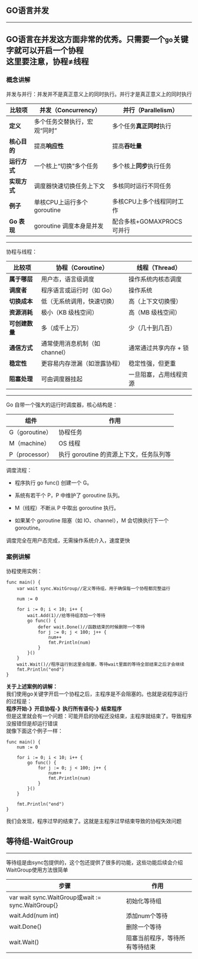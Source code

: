 ## GO语言并发

---
GO语言在并发这方面非常的优秀。只需要一个`go`关键字就可以开启一个协程  
这里要注意，协程≠线程
---

### 概念讲解

并发与并行：并发并不是真正意义上的同时执行。并行才是真正意义上的同时执行

| 比较项       | 并发（Concurrency）      | 并行（Parallelism）     |
|-----------|----------------------|---------------------|
| **定义**    | 多个任务交替执行，宏观“同时”      | 多个任务**真正同时**执行      |
| **核心目的**  | 提高**响应性**            | 提高**吞吐量**           |
| **运行方式**  | 一个核上“切换”多个任务         | 多个核上**同步**执行任务      |
| **实现方式**  | 调度器快速切换任务上下文         | 多核同时运行不同任务          |
| **例子**    | 单核CPU上运行多个 goroutine | 多核CPU上多个线程同时工作      |
| **Go 表现** | goroutine 调度本身是并发    | 配合多核+GOMAXPROCS 可并行 |

---

协程与线程：

| 比较项       | 协程（Coroutine）       | 线程（Thread）   |
|-----------|---------------------|--------------|
| **属于哪层**  | 用户态，语言级调度           | 操作系统内核态调度    |
| **调度者**   | 程序语言或运行时（如 Go）      | 操作系统         |
| **切换成本**  | 低（无系统调用，快速切换）       | 高（上下文切换慢）    |
| **资源消耗**  | 极小（KB 级栈空间）         | 高（MB 级栈空间）   |
| **可创建数量** | 多（成千上万）             | 少（几十到几百）     |
| **通信方式**  | 通常使用消息机制（如 channel） | 通常通过共享内存 + 锁 |
| **稳定性**   | 更容易内存泄漏（如泄露协程）      | 稳定性强，但更重     |
| **阻塞处理**  | 可由调度器挂起             | 一旦阻塞，占用线程资源  |


---

Go 自带一个强大的运行时调度器，核心结构是：

| 组件           | 作用                        |
|--------------|---------------------------|
| G（goroutine） | 协程任务                      |
| M（machine）   | OS 线程                     |
| P（processor） | 执行 goroutine 的资源上下文，任务队列等 |

	 
	
 
调度流程：  
- 程序执行 go func() 创建一个 G。

- 系统有若干个 P，P 中维护了 goroutine 队列。

- M（线程）不断从 P 中取出 goroutine 执行。

- 如果某个 goroutine 阻塞（如 IO、channel），M 会切换执行下一个 goroutine。

调度完全在用户态完成，无需操作系统介入，速度更快

### 案例讲解

协程使用实例：  
```
func main() {
	var wait sync.WaitGroup//定义等待组，用于确保每一个协程都完整运行

	num := 0

	for i := 0; i < 10; i++ {
		wait.Add(1)//给等待组添加一个等待
		go func() {
			defer wait.Done()//函数结束的时候删除一个等待
			for j := 0; j < 100; j++ {
				num++
				fmt.Println(num)
			}
		}()
	}
	wait.Wait()//程序运行到这里会阻塞，等待wait里面的等待全部结束之后才会继续
	fmt.Println("end")
}

```

**关于上述案例的讲解：**  
我们使用go关键字开启一个协程之后，主程序是不会阻塞的。也就是说程序运行的过程是：  
**程序开始-》开启协程-》执行所有语句-》结束程序**   
但是这里就会有一个问题：可能开启的协程还没结束，主程序就结束了。导致程序没报错但是却运行错误  
就像下面这个例子一样：  
```
func main() {
    num := 0

	for i := 0; i < 10; i++ {
		go func() {
			for j := 0; j < 100; j++ {
				num++
				fmt.Println(num)
			}
		}()
	}
	
	fmt.Println("end")
}

```
我们会发现，程序过早的结束了。这就是主程序过早结束导致的协程失效问题

## 等待组-WaitGroup

---
等待组是由sync包提供的，这个包还提供了很多的功能，这些功能后续会介绍  
WaitGroup使用方法很简单  

| 步骤                                                   | 作用              |
|------------------------------------------------------|-----------------|
| var wait sync.WaitGroup或wait := sync.WaitGroup{}     | 初始化等待组          |
| wait.Add(num int)                                    | 添加num个等待        |
| wait.Done()                                          | 删除一个等待          |
| wait.Wait()                                          | 阻塞当前程序，等待所有等待结束 |
